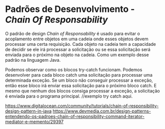 # Padrões de Desenvolvimento - *Chain Of Responsability* 

O padrão de design *Chain of Responsability* é usado para evitar o acoplamento 
entre objetos em uma cadeia onde esses objetos devem processar uma certa requisição. 
Cada objeto na cadeia tem a capacidade de decidir se ele irá processar a solicitação
ou se  essa solicitação será enviada para o próximo na objeto na cadeia.
Como um exemplo desse padrão na linguagem Java. 

Podemos observar como os blocos try-catch funcionam. Podemos desenvolver para 
cada bloco catch uma solicitação para processar uma determinada exceção. 
Se um bloco não conseguir processar a exceção, então esse bloco irá enviar essa 
solicitação para o próximo bloco catch. E mesmo que nenhum dos blocos consiga 
processar a exceção, a solicitação é enviada para o programa principal.
//exemplo try catch aqui.

https://www.digitalocean.com/community/tutorials/chain-of-responsibility-design-pattern-in-java
https://www.devmedia.com.br/design-patterns-entendendo-os-padroes-chain-of-responsibility-command-iterator-mediator-e-memento/29397